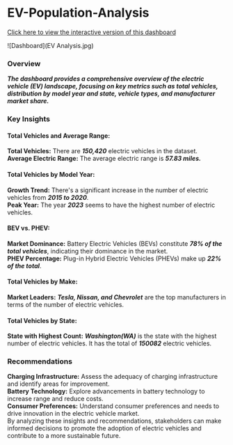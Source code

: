 # EV-Population-Analysis

[Click here to view the interactive version of this dashboard](https://app.powerbi.com/view?r=eyJrIjoiMTUyZWU5ZDgtMjQzYi00NDhhLWFhOGYtMTk4MTAwMDU0M2Q5IiwidCI6ImRmODY3OWNkLWE4MGUtNDVkOC05OWFjLWM4M2VkN2ZmOTVhMCJ9)

![Dashboard](EV Analysis.jpg)

### Overview

***The dashboard provides a comprehensive overview of the electric vehicle (EV) landscape, focusing on key metrics such as total vehicles, distribution by model year and state, vehicle types, and manufacturer market share.***

### Key Insights

#### Total Vehicles and Average Range:

**Total Vehicles:** There are ***150,420*** electric vehicles in the dataset.<br>
**Average Electric Range:** The average electric range is ***57.83 miles.***<br>

#### Total Vehicles by Model Year:

**Growth Trend:** There's a significant increase in the number of electric vehicles from ***2015 to 2020***.<br>
**Peak Year:** The year ***2023*** seems to have the highest number of electric vehicles.<br>

#### BEV vs. PHEV:

**Market Dominance:** Battery Electric Vehicles (BEVs) constitute ***78% of the total vehicles***, indicating their dominance in the market.<br>
**PHEV Percentage:** Plug-in Hybrid Electric Vehicles (PHEVs) make up ***22% of the total***.<br>

#### Total Vehicles by Make:

**Market Leaders:** ***Tesla, Nissan, and Chevrolet*** are the top manufacturers in terms of the number of electric vehicles.<br>

#### Total Vehicles by State:

**State with Highest Count:** ***Washington(WA)*** is the state with the highest number of electric vehicles. It has the total of ***150082*** electric vehicles.<br>

### Recommendations

**Charging Infrastructure:** Assess the adequacy of charging infrastructure and identify areas for improvement.<br>
**Battery Technology:** Explore advancements in battery technology to increase range and reduce costs.<br>
**Consumer Preferences:** Understand consumer preferences and needs to drive innovation in the electric vehicle market.<br>
By analyzing these insights and recommendations, stakeholders can make informed decisions to promote the adoption of electric vehicles and contribute to a more sustainable future.
